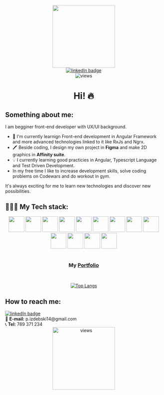 <div id="header" align="center">
  <img width="200" src="https://media.giphy.com/media/Qo2dupDib32rkTY4hX/giphy.gif"/>


  <div id="badges" align="center">
    <a href="https://www.linkedin.com/in/pawe%C5%82-izdebski-7b3697199/">
      <img src="https://img.shields.io/badge/LinkedIn-blue?logo=linkedin&logoColor=white&style=for-the-badge" alt="linkedIn badge">
    </a>
  </div>
    <img src="https://komarev.com/ghpvc/?username=zucek20&style=flat-square&color=blue" alt="views"/>
  <h1 >Hi! 🔥</h1>
  
</div>

<h2>Something about me:</h2>
I am begginer front-end developer with UX/UI background. 
<ul>
  <li>🔭 I'm currently learnign Front-end development in Angular Framework and more advanced technologies linked to it like RxJs and Ngrx.</li>
  <li>🖍️ Beside coding, I design my own project in <b>Figma</b> and make 2D graphics in <b>Affinity suite</b>.</li>
  <li>💡 I currently learning good practicies in Angular, Typescript Language and Test Driven Development.</li>
  <li>In my free time I like to increase development skills, solve coding problems on Codewars and do workout in gym.</li>
</ul>
It's always exciting for me to learn new technologies and discover new possibilities.
<br>
<h2>👨🏻‍💻 My Tech stack:</h2>
<div align="center">
  <img src="https://asturics.com/wp-content/uploads/2022/05/angular.png" height="50"/>
  <img src="https://upload.wikimedia.org/wikipedia/commons/thumb/4/4c/Typescript_logo_2020.svg/1024px-Typescript_logo_2020.svg.png" height="50"/>
  <img src="https://cdn.worldvectorlogo.com/logos/rxjs-1.svg" height="50"/>
  <img src="https://ngrx.io/assets/images/badge.svg" height="50"/>
  <img src="https://upload.wikimedia.org/wikipedia/commons/thumb/a/a7/React-icon.svg/2300px-React-icon.svg.png" height="50"/>
  <img src="https://upload.wikimedia.org/wikipedia/commons/thumb/9/99/Unofficial_JavaScript_logo_2.svg/2048px-Unofficial_JavaScript_logo_2.svg.png" height="50"/>
  <img src="https://upload.wikimedia.org/wikipedia/commons/thumb/9/96/Sass_Logo_Color.svg/1280px-Sass_Logo_Color.svg.png" height="50"/>
  <img src="https://upload.wikimedia.org/wikipedia/commons/thumb/6/61/HTML5_logo_and_wordmark.svg/768px-HTML5_logo_and_wordmark.svg.png" height="50"/>
  <img src="https://upload.wikimedia.org/wikipedia/commons/thumb/d/d5/CSS3_logo_and_wordmark.svg/1452px-CSS3_logo_and_wordmark.svg.png" height="50"/>
  <img src="https://git-scm.com/images/logos/downloads/Git-Icon-1788C.png" height="50"/>
  <img src="https://upload.wikimedia.org/wikipedia/commons/thumb/9/9a/Visual_Studio_Code_1.35_icon.svg/2048px-Visual_Studio_Code_1.35_icon.svg.png" height="50"/>
  <img src="https://upload.wikimedia.org/wikipedia/commons/thumb/3/33/Figma-logo.svg/1667px-Figma-logo.svg.png" height="50"/>
  <img src="https://logos-download.com/wp-content/uploads/2018/06/Affinity_logo_cube-700x637.png" height="50"/>
</div>

<br/>
<div align="center">
<h3>My <a href="https://pawelizdebski.netlify.app/">Portfolio</a></h3>
  <br>

[![Top Langs](https://github-readme-stats.vercel.app/api/top-langs/?username=zucek20&layout=compact&theme=vision-friendly-dark)](https://github.com/anuraghazra/github-readme-stats)

</div>
<h2>How to reach me:</h2>
<a href="https://www.linkedin.com/in/pawe%C5%82-izdebski-7b3697199/">
  <img src="https://img.shields.io/badge/LinkedIn-blue?logo=linkedin&logoColor=white&style=for-the-badge" alt="linkedIn badge">
</a>
<br>
📧 <b>E-mail:</b> p.izdebski14@gmail.com <br>
📞 <b>Tel:</b> 789 371 234

  
<div align="center">
  <img src="https://media.giphy.com/media/gjrYDwbjnK8x36xZIO/giphy.gif" alt="views" width="200"/>
  
</div>

